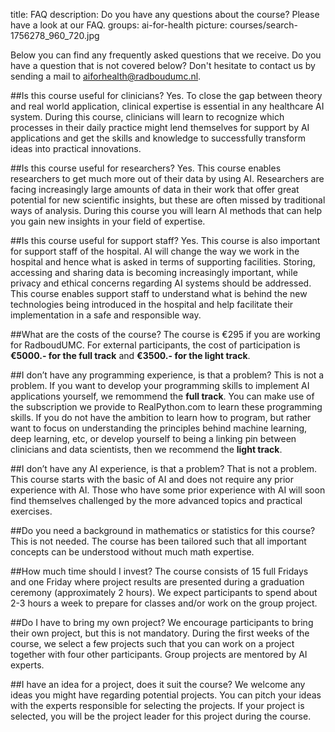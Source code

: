 title: FAQ
description: Do you have any questions about the course? Please have a look at our FAQ.
groups: ai-for-health
picture: courses/search-1756278_960_720.jpg

Below you can find any frequently asked questions that we receive. Do you have a question that is not covered below? Don't hesitate to contact us by sending a mail to aiforhealth@radboudumc.nl.


##Is this course useful for clinicians?
Yes. To close the gap between theory and real world application, clinical expertise is essential in any healthcare AI system. During this course, clinicians will learn to recognize which processes in their daily practice might lend themselves for support by AI applications and get the skills and knowledge to successfully transform ideas into practical innovations.

##Is this course useful for researchers?
Yes. This course enables researchers to get much more out of their data by using AI. Researchers are facing increasingly large amounts of data in their work that offer great potential for new scientific insights, but these are often missed by traditional ways of analysis. During this course you will learn AI methods that can help you gain new insights in your field of expertise.

##Is this course useful for support staff?
Yes. This course is also important for support staff of the hospital. AI will change the way we work in the hospital and hence what is asked in terms of supporting facilities. Storing, accessing and sharing data is becoming increasingly important, while privacy and ethical concerns regarding AI systems should be addressed. This course enables support staff to understand what is behind the new technologies being introduced in the hospital and help facilitate their implementation in a safe and responsible way.

##What are the costs of the course?
The course is €295 if you are working for RadboudUMC. For external participants, the cost of participation is <b>€5000.- for the full track</b> and <b>€3500.- for the light track</b>.

##I don’t have any programming experience, is that a problem?
This is not a problem. If you want to develop your programming skills to implement AI applications yourself, we remommend the <b>full track</b>. You can make use of the subscription we provide to RealPython.com to learn these programming skills. If you do not have the ambition to learn how to program, but rather want to focus on understanding the principles behind machine learning, deep learning, etc, or develop yourself to being a linking pin between clinicians and data scientists, then we recommend the <b>light track</b>.

##I don’t have any AI experience, is that a problem?
That is not a problem. This course starts with the basic of AI and does not require any prior experience with AI. Those who have some prior experience with AI will soon find themselves challenged by the more advanced topics and practical exercises.

##Do you need a background in mathematics or statistics for this course?
This is not needed. The course has been tailored such that all important concepts can be understood without much math expertise. 

##How much time should I invest? 
The course consists of 15 full Fridays and one Friday where project results are presented during a graduation ceremony (approximately 2 hours). We expect participants to spend about 2-3 hours a week to prepare for classes and/or work on the group project.

##Do I have to bring my own project?
We encourage participants to bring their own project, but this is not mandatory. During the first weeks of the course, we select a few projects such that you can work on a project together with four other participants. Group projects are mentored by AI experts.

##I have an idea for a project, does it suit the course?
We welcome any ideas you might have regarding potential projects. You can pitch your ideas with the experts responsible for selecting the projects. If your project is selected, you will be the project leader for this project during the course.  



